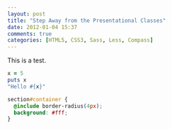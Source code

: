 ```yaml
---
layout: post
title: "Step Away from the Presentational Classes"
date: 2012-01-04 15:37
comments: true
categories: [HTML5, CSS3, Sass, Less, Compass]
---
```


This is a test.

``` ruby
x = 5
puts x
"Hello #{x}"
```

``` css
section#container {
  @include border-radius(4px);
  background: #fff;
}
```